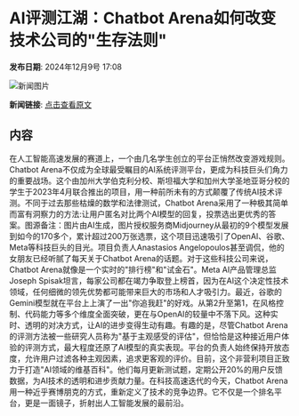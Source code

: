 # AI评测江湖：Chatbot Arena如何改变技术公司的"生存法则"

**发布日期**: 2024年12月9号 17:08

![新闻图片](https://pic.chinaz.com/picmap/202305301503482001_2.jpg)

**新闻链接**: [点击查看原文](https://www.aibase.com/zh/news/13793)

## 内容

在人工智能高速发展的赛道上，一个由几名学生创立的平台正悄然改变游戏规则。Chatbot Arena不仅成为全球最受瞩目的AI系统评测平台，更成为科技巨头们角力的重要战场。这个由加州大学伯克利分校、斯坦福大学和加州大学圣地亚哥分校的学生于2023年4月联合推出的项目，用一种前所未有的方式颠覆了传统AI技术评测。不同于过去那些枯燥的数学和法律测试，Chatbot Arena采用了一种极其简单而富有洞察力的方法:让用户匿名对比两个AI模型的回复，投票选出更优秀的答案。图源备注：图片由AI生成，图片授权服务商Midjourney从最初的9个模型发展到如今的170多个，累计超过200万张选票，这个项目迅速吸引了OpenAI、谷歌、Meta等科技巨头的目光。项目负责人Anastasios Angelopoulos甚至调侃，他的女朋友已经听腻了每天关于Chatbot Arena的话题。对于这些科技公司来说，Chatbot Arena就像是一个实时的"排行榜"和"试金石"。Meta AI产品管理总监Joseph Spisak坦言，每家公司都在竭力争取登上榜首，因为在AI这个决定性技术领域，任何细微的领先优势都可能带来巨大的市场和人才吸引力。最近，谷歌的Gemini模型就在平台上上演了一出"你追我赶"的好戏。从第2升至第1，在风格控制、代码能力等多个维度全面突破，更在与OpenAI的较量中不落下风。这种实时、透明的对决方式，让AI的进步变得生动有趣。有趣的是，尽管Chatbot Arena的评测方法被一些研究人员称为"基于主观感受的评估"，但恰恰是这种接近用户体验的评测方式，最大程度还原了AI模型的真实表现。平台的负责人始终保持开放态度，允许用户过滤各种主观因素，追求更客观的评价。目前，这个非营利项目正致力于打造"AI领域的维基百科"。他们每月更新测试题，定期公开20%的用户反馈数据，为AI技术的透明和进步贡献力量。在科技高速迭代的今天，Chatbot Arena用一种近乎赛博朋克的方式，重新定义了技术的竞争边界。它不仅是一个排名平台，更是一面镜子，折射出人工智能发展的最前沿。
